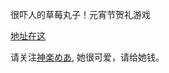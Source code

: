 很吓人的草莓丸子！元宵节贺礼游戏

[地址在这](https://smile.meagames.cn/)

请关注[神楽めあ](https://space.bilibili.com/349991143), 她很可爱，请给她钱。
